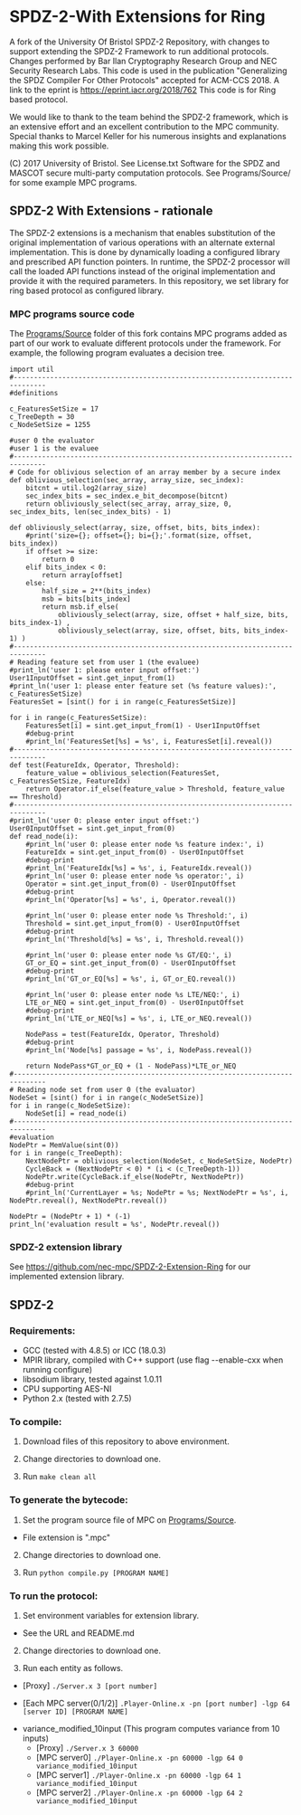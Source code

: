 # SPDZ-2-With Extensions for Ring

A fork of the University Of Bristol SPDZ-2 Repository, with changes to support extending the SPDZ-2 Framework to run additional protocols. Changes performed by Bar Ilan Cryptography Research Group and NEC Security Research Labs. This code is used in the publication "Generalizing the SPDZ Compiler For Other Protocols" accepted for ACM-CCS 2018. A link to the eprint is https://eprint.iacr.org/2018/762 
This code is for Ring based protocol.

We would like to thank to the team behind the SPDZ-2 framework, which is an extensive effort and an excellent contribution to the MPC community. Special thanks to Marcel Keller for his numerous insights and explanations making this work possible.

(C) 2017 University of Bristol. See License.txt Software for the SPDZ and MASCOT secure multi-party computation protocols. See Programs/Source/ for some example MPC programs.

## SPDZ-2 With Extensions - rationale

The SPDZ-2 extensions is a mechanism that enables substitution of the original implementation of various operations with an alternate external implementation. This is done by dynamically loading a configured library and prescribed API function pointers. In runtime, the SPDZ-2 processor will call the loaded API functions instead of the original implementation and provide it with the required parameters. In this repository, we set library for ring based protocol as configured library.

### MPC programs source code
The [Programs/Source](https://github.com/nec-mpc/SPDZ-2/tree/master/Programs/Source) folder of this fork contains MPC programs added as part of our work to evaluate different protocols under the framework. For example, the following program evaluates a decision tree.  
```
import util
#------------------------------------------------------------------------------
#definitions

c_FeaturesSetSize = 17
c_TreeDepth = 30
c_NodeSetSize = 1255

#user 0 the evaluator
#user 1 is the evaluee
#------------------------------------------------------------------------------
# Code for oblivious selection of an array member by a secure index
def oblivious_selection(sec_array, array_size, sec_index):
    bitcnt = util.log2(array_size)
    sec_index_bits = sec_index.e_bit_decompose(bitcnt)
    return obliviously_select(sec_array, array_size, 0, sec_index_bits, len(sec_index_bits) - 1)

def obliviously_select(array, size, offset, bits, bits_index):
    #print('size={}; offset={}; bi={};'.format(size, offset, bits_index))
    if offset >= size:
        return 0
    elif bits_index < 0:
        return array[offset]
    else:
        half_size = 2**(bits_index)
        msb = bits[bits_index]
        return msb.if_else(
            obliviously_select(array, size, offset + half_size, bits, bits_index-1) ,
            obliviously_select(array, size, offset, bits, bits_index-1) )
#------------------------------------------------------------------------------
# Reading feature set from user 1 (the evaluee)
#print_ln('user 1: please enter input offset:')
User1InputOffset = sint.get_input_from(1)
#print_ln('user 1: please enter feature set (%s feature values):', c_FeaturesSetSize)
FeaturesSet = [sint() for i in range(c_FeaturesSetSize)]

for i in range(c_FeaturesSetSize):
    FeaturesSet[i] = sint.get_input_from(1) - User1InputOffset
    #debug-print
    #print_ln('FeaturesSet[%s] = %s', i, FeaturesSet[i].reveal())
#------------------------------------------------------------------------------
def test(FeatureIdx, Operator, Threshold):
    feature_value = oblivious_selection(FeaturesSet, c_FeaturesSetSize, FeatureIdx)
    return Operator.if_else(feature_value > Threshold, feature_value == Threshold)
#------------------------------------------------------------------------------
#print_ln('user 0: please enter input offset:')
User0InputOffset = sint.get_input_from(0)
def read_node(i):
    #print_ln('user 0: please enter node %s feature index:', i)
    FeatureIdx = sint.get_input_from(0) - User0InputOffset
    #debug-print
    #print_ln('FeatureIdx[%s] = %s', i, FeatureIdx.reveal())
    #print_ln('user 0: please enter node %s operator:', i)
    Operator = sint.get_input_from(0) - User0InputOffset
    #debug-print
    #print_ln('Operator[%s] = %s', i, Operator.reveal())

    #print_ln('user 0: please enter node %s Threshold:', i)
    Threshold = sint.get_input_from(0) - User0InputOffset
    #debug-print
    #print_ln('Threshold[%s] = %s', i, Threshold.reveal())

    #print_ln('user 0: please enter node %s GT/EQ:', i)
    GT_or_EQ = sint.get_input_from(0) - User0InputOffset
    #debug-print
    #print_ln('GT_or_EQ[%s] = %s', i, GT_or_EQ.reveal())

    #print_ln('user 0: please enter node %s LTE/NEQ:', i)
    LTE_or_NEQ = sint.get_input_from(0) - User0InputOffset
    #debug-print
    #print_ln('LTE_or_NEQ[%s] = %s', i, LTE_or_NEQ.reveal())

    NodePass = test(FeatureIdx, Operator, Threshold)
    #debug-print
    #print_ln('Node[%s] passage = %s', i, NodePass.reveal())

    return NodePass*GT_or_EQ + (1 - NodePass)*LTE_or_NEQ
#------------------------------------------------------------------------------
# Reading node set from user 0 (the evaluator)
NodeSet = [sint() for i in range(c_NodeSetSize)]
for i in range(c_NodeSetSize):
    NodeSet[i] = read_node(i)
#------------------------------------------------------------------------------
#evaluation
NodePtr = MemValue(sint(0))
for i in range(c_TreeDepth):
    NextNodePtr = oblivious_selection(NodeSet, c_NodeSetSize, NodePtr)
    CycleBack = (NextNodePtr < 0) * (i < (c_TreeDepth-1))
    NodePtr.write(CycleBack.if_else(NodePtr, NextNodePtr))
    #debug-print
    #print_ln('CurrentLayer = %s; NodePtr = %s; NextNodePtr = %s', i, NodePtr.reveal(), NextNodePtr.reveal())

NodePtr = (NodePtr + 1) * (-1)
print_ln('evaluation result = %s', NodePtr.reveal())
```
### SPDZ-2 extension library
See https://github.com/nec-mpc/SPDZ-2-Extension-Ring for our implemented extension library.

## SPDZ-2
### Requirements:

- GCC (tested with 4.8.5) or ICC (18.0.3)
- MPIR library, compiled with C++ support (use flag --enable-cxx when running configure)
- libsodium library, tested against 1.0.11
- CPU supporting AES-NI
- Python 2.x (tested with 2.7.5)

### To compile:
1) Download files of this repository to above environment.

2) Change directories to download one.

3) Run `make clean all`

### To generate the bytecode:
1) Set the program source file of MPC on [Programs/Source](https://github.com/nec-mpc/SPDZ-2/tree/master/Programs/Source). 
 - File extension is ".mpc"
 
2) Change directories to download one.

3) Run `python compile.py [PROGRAM NAME]`

### To run the protocol:
1) Set environment variables for extension library. 
 - See the URL and README.md

2) Change directories to download one.

3) Run each entity as follows.
* [Proxy]
	`./Server.x 3 [port number]`
	
* [Each MPC server(0/1/2)] 
	`.Player-Online.x -pn [port number] -lgp 64 [server ID] [PROGRAM NAME]`

- variance_modified_10input (This program computes variance from 10 inputs)
   * [Proxy]
     `./Server.x 3 60000`
   * [MPC server0]
     `./Player-Online.x -pn 60000 -lgp 64 0 variance_modified_10input`
   * [MPC server1]
      `./Player-Online.x -pn 60000 -lgp 64 1 variance_modified_10input`
   * [MPC server2]
      `./Player-Online.x -pn 60000 -lgp 64 2 variance_modified_10input`
